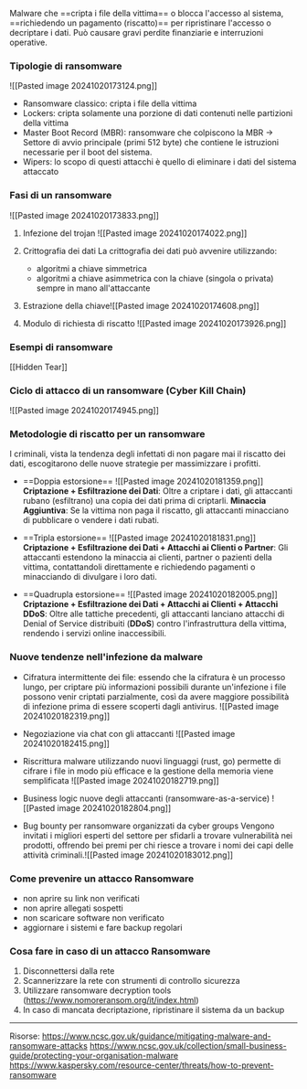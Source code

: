Malware che ==cripta i file della vittima== o blocca l'accesso al sistema, ==richiedendo un pagamento (riscatto)== per ripristinare l'accesso o decriptare i dati. Può causare gravi perdite finanziarie e interruzioni operative.

### Tipologie di ransomware
![[Pasted image 20241020173124.png]]
- Ransomware classico: cripta i file della vittima
- Lockers: cripta solamente una porzione di dati contenuti nelle partizioni della vittima
- Master Boot Record (MBR): ransomware che colpiscono la MBR -> Settore di avvio principale (primi 512 byte) che contiene le istruzioni necessarie per il boot del sistema.
- Wipers: lo scopo di questi attacchi è quello di eliminare i dati del sistema attaccato

### Fasi di un ransomware
![[Pasted image 20241020173833.png]]

1. Infezione del trojan
	![[Pasted image 20241020174022.png]]

2. Crittografia dei dati
   La crittografia dei dati può avvenire utilizzando:
   - algoritmi a chiave simmetrica
   - algoritmi a chiave asimmetrica
   con la chiave (singola o privata) sempre in mano all'attaccante
   
3. Estrazione della chiave![[Pasted image 20241020174608.png]]
   
4. Modulo di richiesta di riscatto ![[Pasted image 20241020173926.png]]

### Esempi di ransomware
[[Hidden Tear]]

### Ciclo di attacco di un ransomware (Cyber Kill Chain)
![[Pasted image 20241020174945.png]]

### Metodologie di riscatto per un ransomware
I criminali, vista la tendenza degli infettati di non pagare mai il riscatto dei dati, escogitarono delle nuove strategie per massimizzare i profitti.

- ==Doppia estorsione== 
  ![[Pasted image 20241020181359.png]]
	**Criptazione + Esfiltrazione dei Dati**: Oltre a criptare i dati, gli attaccanti rubano (esfiltrano) una copia dei dati prima di criptarli.
	**Minaccia Aggiuntiva**: Se la vittima non paga il riscatto, gli attaccanti minacciano di pubblicare o vendere i dati rubati.
  
- ==Tripla estorsione==
  ![[Pasted image 20241020181831.png]]
  **Criptazione + Esfiltrazione dei Dati + Attacchi ai Clienti o Partner**: Gli attaccanti estendono la minaccia ai clienti, partner o pazienti della vittima, contattandoli direttamente e richiedendo pagamenti o minacciando di divulgare i loro dati.
  
- ==Quadrupla estorsione==
  ![[Pasted image 20241020182005.png]]
  **Criptazione + Esfiltrazione dei Dati + Attacchi ai Clienti + Attacchi DDoS**: Oltre alle tattiche precedenti, gli attaccanti lanciano attacchi di Denial of Service distribuiti (**DDoS**) contro l'infrastruttura della vittima, rendendo i servizi online inaccessibili.

### Nuove tendenze nell'infezione da malware
- Cifratura intermittente dei file:
  essendo che la cifratura è un processo lungo, per criptare più informazioni possibili durante un'infezione i file possono venir criptati parzialmente, così da avere maggiore possibilità di infezione prima di essere scoperti dagli antivirus.
  ![[Pasted image 20241020182319.png]]
  
- Negoziazione via chat con gli attaccanti
  ![[Pasted image 20241020182415.png]]
  
- Riscrittura malware utilizzando nuovi linguaggi (rust, go)
  permette di cifrare i file in modo più efficace e la gestione della memoria viene semplificata
  ![[Pasted image 20241020182719.png]]
  
- Business logic nuove degli attaccanti (ransomware-as-a-service)
  ![[Pasted image 20241020182804.png]]
  
- Bug bounty per ransomware organizzati da cyber groups 
  Vengono invitati i migliori esperti del settore per sfidarli a trovare vulnerabilità nei prodotti, offrendo bei premi per chi riesce a trovare i nomi dei capi delle attività criminali.![[Pasted image 20241020183012.png]]

### Come prevenire un attacco Ransomware
- non aprire su link non verificati
- non aprire allegati sospetti
- non scaricare software non verificato
- aggiornare i sistemi e fare backup regolari

### Cosa fare in caso di un attacco Ransomware
1. Disconnettersi dalla rete
2. Scannerizzare la rete con strumenti di controllo sicurezza
3. Utilizzare ransomware decryption tools (https://www.nomoreransom.org/it/index.html)
4. In caso di mancata decriptazione, ripristinare il sistema da un backup

--- 
Risorse:
https://www.ncsc.gov.uk/guidance/mitigating-malware-and-ransomware-attacks
https://www.ncsc.gov.uk/collection/small-business-guide/protecting-your-organisation-malware
https://www.kaspersky.com/resource-center/threats/how-to-prevent-ransomware